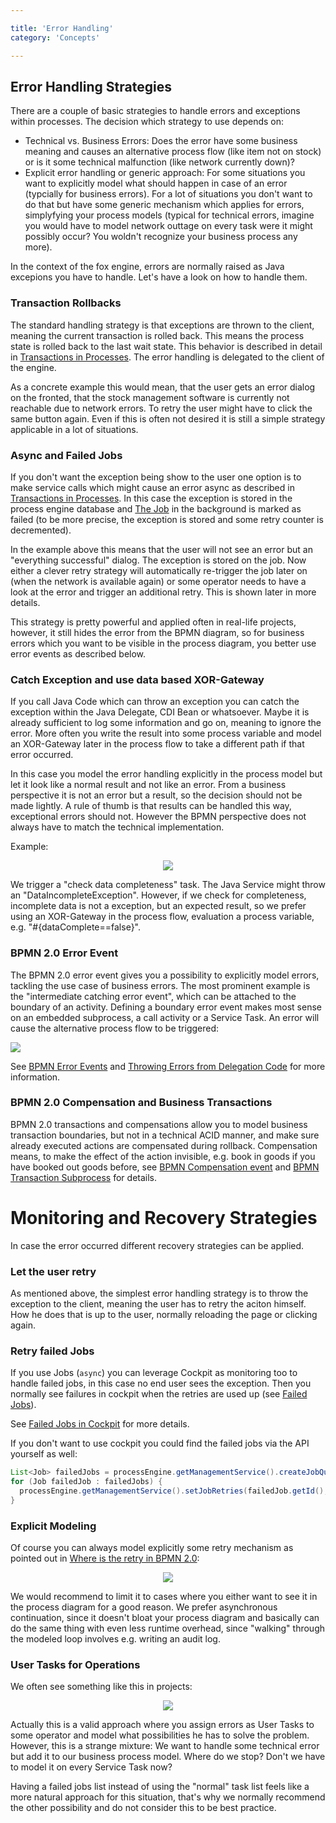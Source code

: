 ```yaml
---

title: 'Error Handling'
category: 'Concepts'

---
```



## Error Handling Strategies

There are a couple of basic strategies to handle errors and exceptions within processes. The decision which strategy to use depends on:

 *   Technical vs. Business Errors: Does the error have some business meaning and causes an alternative process flow (like item not on stock) or is it some technical malfunction (like network currently down)?
 *   Explicit error handling or generic approach: For some situations you want to explicitly model what should happen in case of an error (typcially for business errors). For a lot of situations you don't want to do that but have some generic mechanism which applies for errors, simplyfying your process models (typical for technical errors, imagine you would have to model network outtage on every task were it might possibly occur? You woldn't recognize your business process any more).

In the context of the fox engine, errors are normally raised as Java excepions you have to handle. Let's have a look on how to handle them.

### Transaction Rollbacks

The standard handling strategy is that exceptions are thrown to the client, meaning the current transaction is rolled back. This means the process state is rolled back to the last wait state. This behavior is described in detail in [Transactions in Processes](ref:/guides/user-guide/#process-engine-transactions-in-processes). The error handling is delegated to the client of the engine.

As a concrete example this would mean, that the user gets an error dialog on the fronted, that the stock management software is currently not reachable due to network errors. To retry the user might have to click the same button again. Even if this is often not desired it is still a simple strategy applicable in a lot of situations.

### Async and Failed Jobs

If you don't want the exception being show to the user one option is to make service calls which might cause an error async as described in [Transactions in Processes](ref:/guides/user-guide/#process-engine-transactions-in-processes). In this case the exception is stored in the process engine database and [The Job](guides/user-guide/#process-engine-the-job-executor) in the background is marked as failed (to be more precise, the exception is stored and some retry counter is decremented).

In the example above this means that the user will not see an error but an "everything successful" dialog. The exception is stored on the job. Now either a clever retry strategy will automatically re-trigger the job later on (when the network is available again) or some operator needs to have a look at the error and trigger an additional retry. This is shown later in more details.

This strategy is pretty powerful and applied often in real-life projects, however, it still hides the error from the BPMN diagram, so for business errors which you want to be visible in the process diagram, you better use error events as described below.

### Catch Exception and use data based XOR-Gateway

If you call Java Code which can throw an exception you can catch the exception within the Java Delegate, CDI Bean or whatsoever. Maybe it is already sufficient to log some information and go on, meaning to ignore the error. More often you write the result into some process variable and model an XOR-Gateway later in the process flow to take a different path if that error occurred.

In this case you model the error handling explicitly in the process model but let it look like a normal result and not like an error. From a business perspective it is not an error but a result, so the decision should not be made lightly. A rule of thumb is that results can be handled this way, exceptional errors should not. However the BPMN perspective does not always have to match the technical implementation. 

Example:

<center>
  <img src="ref:asset:/assets/img/real-life/error-result-xor.png" class="img-responsive"/>
</center>

We trigger a "check data completeness" task. The Java Service might throw an "DataIncompleteException". However, if we check for completeness, incomplete data is not a exception, but an expected result, so we prefer using an XOR-Gateway in the process flow, evaluation a process variable, e.g. "#{dataComplete==false}".

### BPMN 2.0 Error Event

The BPMN 2.0 error event gives you a possibility to explicitly model errors, tackling the use case of business errors. The most prominent example is the "intermediate catching error event", which can be attached to the boundary of an activity. Defining a boundary error event makes most sense on an embedded subprocess, a call activity or a Service Task. An error will cause the alternative process flow to be triggered:

<img src="ref:asset:/assets/img/real-life/bpmn.boundary.error.event.png" class="img-responsive"/>


See [BPMN Error Events](ref:/api-references/bpmn20/#events-error-events) and [Throwing Errors from Delegation Code](ref:/guides/user-guide/#process-engine-delegation-code-throwing-bpmn-errors-from-delegation-code) for more information. 


### BPMN 2.0 Compensation and Business Transactions

BPMN 2.0 transactions and compensations allow you to model business transaction boundaries, but not in a technical ACID manner, and make sure already executed actions are compensated during rollback. Compensation means, to make the effect of the action invisible, e.g. book in goods if you have booked out goods before, see [BPMN Compensation event](ref:/api-references/bpmn20/#events-cancel-and-compensation-events) and [BPMN Transaction Subprocess](ref:/api-references/bpmn20/#subprocesses-transaction-subprocess) for details.


# Monitoring and Recovery Strategies

In case the error occurred different recovery strategies can be applied.

### Let the user retry

As mentioned above, the simplest error handling strategy is to throw the exception to the client, meaning the user has to retry the aciton himself. How he does that is up to the user, normally reloading the page or clicking again.

### Retry failed Jobs

If you use Jobs (`async`) you can leverage Cockpit as monitoring too to handle failed jobs, in this case no end user sees the exception. Then you normally see failures in cockpit when the retries are used up (see [Failed Jobs](ref:/guides/user-guide/#process-engine-the-job-executor-failed-jobs)). 


See [Failed Jobs in Cockpit](ref:/guides/user-guide/#cockpit-failed-jobs) for more details.

If you don't want to use cockpit you could find the failed jobs via the API yourself as well:

```java
List<Job> failedJobs = processEngine.getManagementService().createJobQuery().withException().list();
for (Job failedJob : failedJobs) {
  processEngine.getManagementService().setJobRetries(failedJob.getId(), 1);
}
```

### Explicit Modeling

Of course you can always model explicitly some retry mechanism as pointed out in [Where is the retry in BPMN 2.0](http://www.bpm-guide.de/2012/06/15/where-is-the-retry-in-bpmn-2-0/):

<center>
  <img src="ref:asset:/assets/img/real-life/retry.png" class="img-responsive"/>
</center>

We would recommend to limit it to cases where you either want to see it in the process diagram for a good reason. We prefer asynchronous continuation, since it doesn't bloat your process diagram and basically can do the same thing with even less runtime overhead, since "walking" through the modeled loop involves e.g. writing an audit log.

### User Tasks for Operations

We often see something like this in projects:

<center>
  <img src="ref:asset:/assets/img/real-life/error-handling-user-task.png" class="img-responsive"/>
</center>

Actually this is a valid approach where you assign errors as User Tasks to some operator and model what possibilities he has to solve the problem. However, this is a strange mixture: We want to handle some technical error but add it to our business process model. Where do we stop? Don't we have to model it on every Service Task now?

Having a failed jobs list instead of using the "normal" task list feels like a more natural approach for this situation, that's why we normally recommend the other possibility and do not consider this to be best practice.